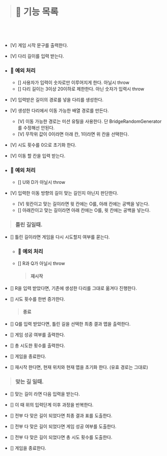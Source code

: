 > # 🚀 기능 목록

<br><br>

> ###

- [V] 게임 시작 문구를 출력한다.
- [V] 다리 길이를 입력 받는다.

- ### 🚨 예외 처리

  - [] 사용자가 입력이 숫자로만 이루어지게 한다. 아닐시 throw
  - [] 다리 길이는 3이상 20이하로 제한한다. 아닌 숫자가 입력시 throw

- [V] 입력받은 길이의 경로를 넣을 다리를 생성한다.
- [V] 생성한 다리에서 이동 가능한 배열 경로를 만든다.
  - [V] 이동 가능한 경로는 미션 유틸을 사용한다. 단 BridgeRandomGenerator를 수정해선 안된다.
  - [V] 무작위 값이 0이라면 아래 칸, 1이라면 위 칸을 선택한다.
- [V] 시도 횟수를 0으로 초기화 한다.
- [V] 이동 할 칸을 입력 받는다.
- ### 🚨 예외 처리

  - [] U와 D가 아닐시 throw

- [V] 입력한 이동 방향의 길이 맞는 길인지 아닌지 판단한다.

  - [V] 윗칸이고 맞는 길이라면 윗 칸에는 O를, 아래 칸에는 공백을 넣는다.
  - [] 아래칸이고 맞는 길이라면 아래 칸에는 O를, 윗 칸에는 공백을 넣는다.

> ### 틀린 길일때.

- [] 틀린 길이라면 게임을 다시 시도할지 여부를 묻는다.

  - ### 🚨 예외 처리
  - [] R과 Q가 아닐시 throw
    > #### 재시작

- [] R을 입력 받았다면, 기존에 생성한 다리를 그대로 옮겨다 진행한다.
- [] 시도 횟수를 한번 증가한다.
  > #### 종료
- [] Q를 입력 받았다면, 틀린 길을 선택한 최종 결과 맵을 출력한다.
- [] 게임 성공 여부를 출력한다.
- [] 총 시도한 횟수를 출력한다.
- [] 게임을 종료한다.

- [] 재시작 한다면, 현재 위치와 현재 맵을 초기화 한다. (유효 경로는 그대로)

> ### 맞는 길 일때.

- [] 맞는 길이 라면 다음 입력을 받는다.

- [] 이 때 위의 입력단계 이후 과정을 반복한다.

- [] 전부 다 맞은 길이 되었다면 최종 결과 표를 도출한다.
- [] 전부 다 맞은 길이 되었다면 게임 성공 여부를 도출한다.
- [] 전부 다 맞은 길이 되었다면 총 시도 횟수를 도출한다.
- [] 게임을 종료한다.
